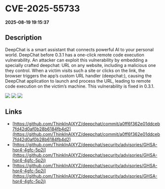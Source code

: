 # CVE-2025-55733

**2025-08-19 19:15:37**

## Description
DeepChat is a smart assistant that connects powerful AI to your personal world.  DeepChat before 0.3.1 has a one-click remote code execution vulnerability. An attacker can exploit this vulnerability by embedding a specially crafted deepchat: URL on any website, including a malicious one they control. When a victim visits such a site or clicks on the link, the browser triggers the app’s custom URL handler (deepchat:), causing the DeepChat application to launch and process the URL, leading to remote code execution on the victim’s machine. This vulnerability is fixed in 0.3.1.

![](https://img.shields.io/static/v1?label=Score&message=9.6&color=red)
![](https://img.shields.io/static/v1?label=Severity&message=CRITICAL&color=red)
![](https://img.shields.io/static/v1?label=CWE&message=RCE&color=green)

## Links
- [https://github.com/ThinkInAIXYZ/deepchat/commit/a0ff6f362e01ddceb7fd42d0af0b28b6184fb4d2](https://github.com/ThinkInAIXYZ/deepchat/commit/a0ff6f362e01ddceb7fd42d0af0b28b6184fb4d2)
- [https://github.com/ThinkInAIXYZ/deepchat/security/advisories/GHSA-hqr4-4gfc-5p2j](https://github.com/ThinkInAIXYZ/deepchat/security/advisories/GHSA-hqr4-4gfc-5p2j)
- [https://github.com/ThinkInAIXYZ/deepchat/security/advisories/GHSA-hqr4-4gfc-5p2j](https://github.com/ThinkInAIXYZ/deepchat/security/advisories/GHSA-hqr4-4gfc-5p2j)
